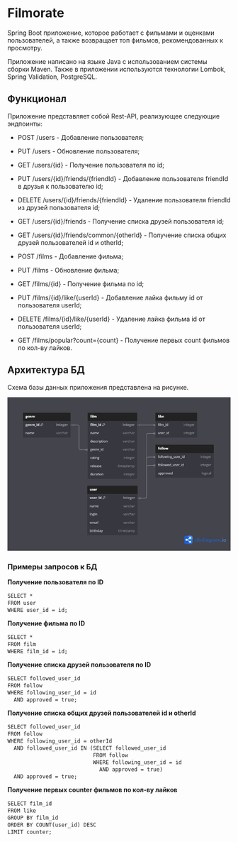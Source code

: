 # Filmorate

Spring Boot приложение, которое работает с фильмами и оценками пользователей, а также возвращает топ фильмов,
рекомендованных к просмотру.

Приложение написано на языке Java с использованием системы сборки Maven. Также в приложении используются технологии
Lombok, Spring Validation, PostgreSQL.

## Функционал

Приложение представляет собой Rest-API, реализующее следующие эндпоинты:

+ POST /users - Добавление пользователя;
+ PUT /users - Обновление пользователя;
+ GET /users/{id} - Получение пользователя по id;
+ PUT /users/{id}/friends/{friendId} - Добавление пользователя friendId в друзья к пользователю id;
+ DELETE /users/{id}/friends/{friendId} - Удаление пользователя friendId из друзей пользователя id;
+ GET /users/{id}/friends - Получение списка друзей пользователя id;
+ GET /users/{id}/friends/common/{otherId} - Получение списка общих друзей пользователей id и otherId;


+ POST /films - Добавление фильма;
+ PUT /films - Обновление фильма;
+ GET /films/{id} - Получение фильма по id;
+ PUT /films/{id}/like/{userId} - Добавление лайка фильму id от пользователя userId;
+ DELETE /films/{id}/like/{userId} - Удаление лайка фильма id от пользователя userId;
+ GET /films/popular?count={count} - Получение первых count фильмов по кол-ву лайков.

## Архитектура БД

Схема базы данных приложения представлена на рисунке.

![Схема БД](docs/DB_diagram.png)

### Примеры запросов к БД

**Получение пользователя по ID**

```postgresql
SELECT *
FROM user
WHERE user_id = id;
```

**Получение фильма по ID**

```postgresql
SELECT *
FROM film
WHERE film_id = id;
```

**Получение списка друзей пользователя по ID**

```postgresql
SELECT followed_user_id
FROM follow
WHERE following_user_id = id
  AND approved = true;
```

**Получение списка общих друзей пользователей id и otherId**

```postgresql
SELECT followed_user_id
FROM follow
WHERE following_user_id = otherId
  AND followed_user_id IN (SELECT followed_user_id
                           FROM follow
                           WHERE following_user_id = id
                             AND approved = true)
  AND approved = true;
```

**Получение первых counter фильмов по кол-ву лайков**

```postgresql
SELECT film_id
FROM like
GROUP BY film_id
ORDER BY COUNT(user_id) DESC
LIMIT counter;
```